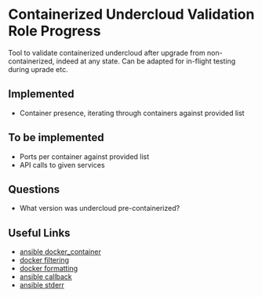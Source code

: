 # Containerized Undercloud Validation Role Progress

Tool to validate containerized undercloud after upgrade from non-containerized,
indeed at any state.  Can be adapted for in-flight testing during uprade etc.

## Implemented

* Container presence, iterating through containers against provided list

## To be implemented

* Ports per container against provided list
* API calls to given services

## Questions

* What version was undercloud pre-containerized?

## Useful Links

* [ansible docker_container](http://docs.ansible.com/ansible/latest/modules/docker_container_module.html#docker-container-module)
* [docker filtering](https://docs.docker.com/engine/reference/commandline/ps/#filtering)
* [docker formatting](https://docs.docker.com/config/formatting/)
* [ansible callback](https://docs.ansible.com/ansible/2.5/plugins/callback.html)
* [ansible stderr](https://docs.ansible.com/ansible/2.5/plugins/callback/stderr.html)
